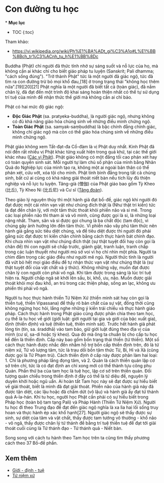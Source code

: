 # Con đường tu học

\* **Mục lục**

- TOC
{:toc}

Tham khảo:

- <https://vi.wikipedia.org/wiki/Ph%E1%BA%ADt_gi%C3%A1o#L%E1%BB%8Bch_tr%C3%ACnh_tu_h%E1%BB%8Dc>

Buddha (Phật) chỉ người đã thức tỉnh nhờ sự sáng suốt và nỗ lực của họ, mà không cần ai khác chỉ cho biết giáo pháp tu luyện (Sanskrit; Pali dhamma; "cách sống đúng"). "Trở thành Phật" tức là một người đã giác ngộ, tức đã tìm ra con đường trừ bỏ mọi khổ đau,[18] ở trong trạng thái "không học thêm nữa".[19][20][21] Phật nghĩa là một người đã biết tất cả (toàn giác), đã nắm chân lý, đã đạt đến một trình độ khai sáng hoàn thiện nhất có thể tự sử dụng trí tuệ của mình để nhận thức thế giới mà không cần ai chỉ bảo.

Phật có hai mức độ giác ngộ:

- **Độc Giác Phật** (sa. pratyeka-buddha), là người giác ngộ, nhưng không có đủ khả năng giáo hóa chúng sinh về những điều mình chứng ngộ.
- **Toàn Giác Phật** (sa. samyak-saṃbuddha) là bậc chính đẳng chính giác, không chỉ giác ngộ mà còn có thể giáo hóa chúng sinh về những điều mình chứng ngộ.

Phật giáo không xem Tất-đạt-đa Cồ-đàm là vị Phật duy nhất. Kinh Phật đã nói đến rất nhiều vị Phật khác từng xuất hiện trong quá khứ, tại các thế giới khác nhau ([Các vị Phật](cac_vi_phat.md)). Phật giáo không có một đấng tối cao phán xét hay có toàn quyền sinh sát. Mỗi người tự làm chủ số phận của mình bằng Nhân Quả do Nghiệp lực của mình tạo ra, không một ai ngoài bản thân có thể phán xét, cứu vớt, xóa tội cho mình. Phật tính bình đẳng trong tất cả chúng sinh, bất cứ ai cũng có khả năng giải thoát niết bàn nếu tích lũy đủ thiện nghiệp và nỗ lực tu luyện. Tăng-già (僧伽) của Phật giáo bao gồm Tỳ Kheo (比丘), Tỳ Kheo Ni (比丘尼) và Cư sĩ ([Tăng đoàn](../khai_niem/tang_doan.md)).

Theo giáo lý nguyên thủy thì một hành giả đạt bồ-đề, giác ngộ khi người đó đạt được một cái nhìn vạn vật như chúng đích thật là (Như thật tri kiến) tức là đạt đến chân lý, với một tâm thức thoát khỏi phiền não và si mê. Trong các loại phiền não thì tham ái và vô minh, cũng được gọi là si, là những loại nặng nhất. Tham, sân và si được gọi chung là ba chất độc (tam độc), vì chúng gây ảnh hưởng lớn đến tâm thức. Vì phiền não vây phủ tâm thức nên hành giả gắng sức tiêu diệt chúng, và để tiêu diệt được thì người đó phải gắng sức đạt được tri kiến chân chính bằng cách thực hành bát chính đạo. Khi chưa nhìn vạn vật như chúng đích thật (sự thật tuyệt đối hay còn gọi là chân đế) thì con người sẽ chấp trước, giành giật, tranh luận, tranh chấp trong các luận thuyết như người mù sờ voi vì họ chỉ nhìn một phía. Người ta chìm đắm trong các giáo điều như người mê ngủ. Người thức tỉnh là người đã vứt bỏ hết mọi giáo điều để tự nhận thức vạn vật như chúng thật là (sự thật tuyệt đối của vật chất và ý thức). Không những vậy, muốn đạt được chân lý con người còn phải vô ngã. Khi tâm được trong sáng là lúc trí tuệ hiện ra. Người chấp ngã sẽ khởi lên sầu, bi, khổ, ưu, não. Muốn được giải thoát khỏi mọi đau khổ, an trú trong các thiện pháp, sống an lạc, không ưu phiền thì phải vô ngã.

Người tu học thực hành thiền Tứ Niệm Xứ (thiền minh sát hay còn gọi là thiền tuệ, thiền Vipassana) để thấy rõ bản chất của sự vật, đồng thời cũng không ngừng học hỏi, lắng nghe những ý kiến trái chiều và thực hành giáo pháp. Cách thực hành trong Phật giáo cũng được phân chia theo tam học, cụ thể là tu học về giới (giới luật: giới người tại gia và giới của bậc xuất gia), định (thiền định) và tuệ (thiền tuệ, thiền minh sát). Trước hết hành giả phát lòng tin (tín, sa. śraddhā) vào tam bảo, giữ giới luật đúng theo địa vị của mình (cư sĩ, sa-di hoặc tỳ kheo). Qua đó mà ông ta chuẩn bị cho cấp tu học kế đến là thiền định. Cấp này bao gồm bốn trạng thái thiền (tứ thiền). Một số cách thực hành được nhắc đến nhằm hỗ trợ bốn cấp thiền định trên, đó là tứ niệm xứ, Tứ vô lượng tâm, tức là trau dồi bốn tâm thức Từ, Bi, Hỉ và Xả (cũng được gọi là Tứ Phạm trú). Cách thiền định ở cấp này được phân làm hai loại: 1. Chỉ là phương pháp lắng đọng tâm, và 2. Quán là cách thiền quán lập cơ sở trên chỉ, tức là có đạt định an chỉ xong mới có thể thành tựu công phu Quán. Phần thứ ba của tam học là tuệ học, lập cơ sở trên thiền quán. Đối tượng quán chiếu trong thiền định ở đây có thể là tứ diệu đế, nguyên lý duyên khởi hoặc ngũ uẩn. Ai hoàn tất Tam học này sẽ đạt được sự hiểu biết về giải thoát, biết là mình đã đạt giải thoát. Phiền não của hành giả này đã được tận diệt, các lậu hoặc đã chấm dứt (vô lậu) và hành giả ấy đạt tứ thánh quả A-la-hán. Khi tu học, người học Phật cần phải có sự hiểu biết trong Pháp học (toàn bộ tam tạng Pali) và Pháp Hành (Thiền Tứ Niệm Xứ). Người tu học đi theo Trung đạo để đạt đến giác ngộ nghĩa là xa lìa hai lối sống truy hoan và thực hành ép xác khổ hạnh[27]. Người giác ngộ sẽ thấy được sự sinh, sự diệt của tâm và vật chất, thấy được tam tướng vô thường - khổ não - vô ngã, thấy được chân lý tứ thánh đề bằng trí tuệ thiền tuệ để đạt tới giải thoát cuối cùng là Tứ thánh đạo - Tứ thánh quả - Niết bàn.

Song song với cách tu hành theo Tam học trên ta cũng tìm thấy phương cách theo 37 Bồ-đề phần.

## Xem thêm

- [Giới - định - tuệ](../khai_niem/gioi_dinh_tue.md)
- [Tứ niệm xứ](../khai_niem_so/tu_niem_xu.md)

